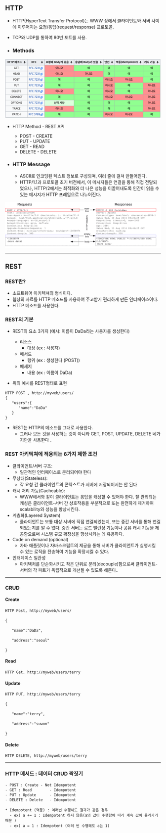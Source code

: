 ## HTTP

* HTTP(HyperText Transfer Protocol)는 WWW 상에서 클라이언트와 서버 사이에 이루어지는 요청/응답(request/response) 프로토콜.
* TCP와 UDP를 통하여 80번 포트를 사용.

* ### Methods

![groupWork/images/HTTP_Methods.png](groupWork/images/HTTP_Methods.png)

  * HTTP Method - REST API
    * POST - CREATE
    * PUT - UPDATE
    * GET - READ
    * DELETE - DELETE

* ### HTTP Message

  * ASCII로 인코딩된 텍스트 정보로 구성되며, 여러 줄에 걸쳐 만들어진다.
  * HTTP/1.1과 프로토콜 초기 버전에서, 이 메시지들은 연결을 통해 직접 전달되었으나, HTTP/2에서는 최적화와 더 나은 성능을 이끌어내도록 인간이 읽을 수 있는 메시지가  HTTP 프레임으로 나누어진다.

![groupWork/images/HTTPMsgStructure.png](groupWork/images/HTTPMsgStructure.png)

----

## REST

### REST란?

- 소프트웨어 아키텍쳐의 형식이다.
- 웹상의 자료를 HTTP 메소드를 사용하여 주고받기 편리하게 만든 인터페이스이다.
- HTTP 메소드를 사용한다.

### REST의 기본

- REST의 요소 3가지 (예시:  이름이 DaDa라는 사용자를 생성한다)
    - 리소스
        - 대상 (ex : 사용자)
    - 메서드
        - 행위 (ex : 생성한다 (POST))
    - 메세지
        - 내용 (ex : 이름이  DaDa)


- 위의 예시를 REST형태로 표현
```
HTTP POST , http://myweb/users/
{  
   "users":{  
      "name":"DaDa"
   }
}
```

- REST는 HTTP의 메소드를 그대로 사용한다.
    - 그러나 모든 것을 사용하는 것이 아니라 GET, POST, UPDATE, DELETE 네가지만을 사용한다 .

### REST 아키텍쳐에 적용되는 6가지 제한 조건
- 클라이언트/서버 구조:
    - 일관적인 인터페이스로 분리되어야 한다
- 무상태(Stateless):
    - 각 요청 간 클라이언트의 콘텍스트가 서버에 저장되어서는 안 된다
- 캐시 처리 가능(Cacheable):
    - WWW에서와 같이 클라이언트는 응답을 캐싱할 수 있어야 한다. 잘 관리되는 캐싱은 클라이언트-서버 간 상호작용을 부분적으로 또는 완전하게 제거하여 scalability와 성능을 향상시킨다.
- 계층화(Layered System)
    - 클라이언트는 보통 대상 서버에 직접 연결되었는지, 또는 중간 서버를 통해 연결되었는지를 알 수 없다. 중간 서버는 로드 밸런싱 기능이나 공유 캐시 기능을 제공함으로써 시스템 규모 확장성을 향상시키는 데 유용하다.
- Code on demand (optional)
    - 자바 애플릿이나 자바스크립트의 제공을 통해 서버가 클라이언트가 실행시킬 수 있는 로직을 전송하여 기능을 확장시킬 수 있다.
- 인터페이스 일관성
    - 아키텍처를 단순화시키고 작은 단위로 분리(decouple)함으로써 클라이언트-서버의 각 파트가 독립적으로 개선될 수 있도록 해준다..

----

### CRUD

#### Create
```
HTTP Post, http://myweb/users/

{  

   "name":"DaDa",

   "address":"seoul"

}
```

#### Read

```
HTTP Get, http://myweb/users/terry
```

#### Update
```
HTTP PUT, http://myweb/users/terry

{  

   "name":"terry",

   "address":"suwon"

}
```

#### Delete
```
HTTP DELETE, http://myweb/users/terry
```

----

### HTTP 메서드 : 데이터 CRUD 짝짓기

	- POST : Create	- Not Idempotent
	- GET : Read 		- Idempotent
	- PUT : Update	    - Idempotent
	- DELETE : Delete	- Idempotent

	* Idempotent (멱등) : 여러번 수행해도 결과가 같은 경우
      - ex) a += 1 : Idempotent 하지 않음(a의 값이 수행함에 따라 계속 값이 올라가기 때문 )
      - ex) a = 1 : Idempotent (여러 번 수행해도 a는 1)
